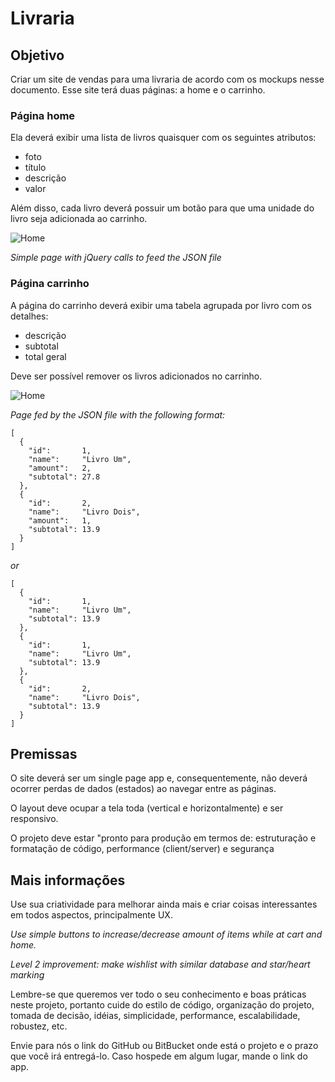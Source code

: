 # Livraria

## Objetivo

Criar um site de vendas para uma livraria de acordo com os mockups nesse documento.
Esse site terá duas páginas: a home e o carrinho.

### Página home

Ela deverá exibir uma lista de livros quaisquer com os seguintes atributos:
- foto
- título
- descrição
- valor

Além disso, cada livro deverá possuir um botão para que uma unidade do livro seja adicionada ao carrinho.

![Home](images/home.PNG)

*Simple page with jQuery calls to feed the JSON file*

### Página carrinho

A página do carrinho deverá exibir uma tabela agrupada por livro com os detalhes:
- descrição
- subtotal
- total geral

Deve ser possível remover os livros adicionados no carrinho.

![Home](images/carrinho.PNG)

*Page fed by the JSON file with the following format:*

    [
      {
        "id":       1,
        "name":     "Livro Um",
        "amount":   2,
        "subtotal": 27.8
      },
      {
        "id":       2,
        "name":     "Livro Dois",
        "amount":   1,
        "subtotal": 13.9
      }
    ]

*or*

    [
      {
        "id":       1,
        "name":     "Livro Um",
        "subtotal": 13.9
      },
      {
        "id":       1,
        "name":     "Livro Um",
        "subtotal": 13.9
      },
      {
        "id":       2,
        "name":     "Livro Dois",
        "subtotal": 13.9
      }
    ]

## Premissas

O site deverá ser um single page app e, consequentemente, não deverá ocorrer perdas de dados (estados) ao navegar entre as páginas.

O layout deve ocupar a tela toda (vertical e horizontalmente) e ser responsivo.

O projeto deve estar "pronto para produção em termos de: estruturação e formatação de código, performance (client/server) e segurança

## Mais informações

Use sua criatividade para melhorar ainda mais e criar coisas interessantes em todos aspectos, principalmente UX.

*Use simple buttons to increase/decrease amount of items while at cart and home.*

*Level 2 improvement: make wishlist with similar database and star/heart marking*

Lembre-se que queremos ver todo o seu conhecimento e boas práticas neste projeto, portanto cuide do estilo de código, organização do projeto, tomada de decisão, idéias, simplicidade, performance, escalabilidade, robustez, etc.

Envie para nós o link do GitHub ou BitBucket onde está o projeto e o prazo que você irá entregá-lo.
Caso hospede em algum lugar, mande o link do app.
